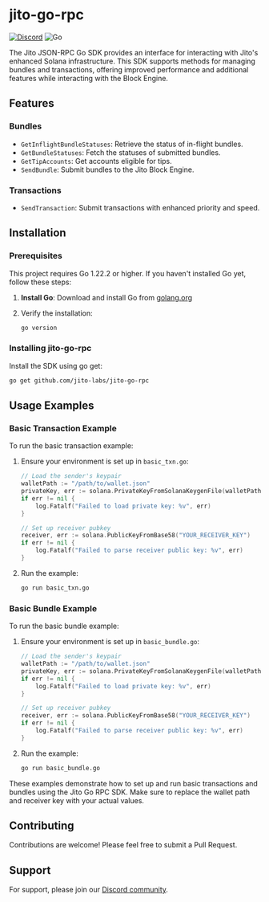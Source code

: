 # jito-go-rpc

[![Discord](https://img.shields.io/discord/938287290806042626?label=Discord&logo=discord&style=flat&color=7289DA)](https://discord.gg/jTSmEzaR)
![Go](https://img.shields.io/badge/Go-1.22.2-blue?logo=go&logoColor=white)

The Jito JSON-RPC Go SDK provides an interface for interacting with Jito's enhanced Solana infrastructure. This SDK supports methods for managing bundles and transactions, offering improved performance and additional features while interacting with the Block Engine.

## Features

### Bundles
- `GetInflightBundleStatuses`: Retrieve the status of in-flight bundles.
- `GetBundleStatuses`: Fetch the statuses of submitted bundles.
- `GetTipAccounts`: Get accounts eligible for tips.
- `SendBundle`: Submit bundles to the Jito Block Engine.

### Transactions
- `SendTransaction`: Submit transactions with enhanced priority and speed.

## Installation

### Prerequisites

This project requires Go 1.22.2 or higher. If you haven't installed Go yet, follow these steps:

1. **Install Go**:
   Download and install Go from [golang.org](https://golang.org/dl/)

2. Verify the installation:
   ```bash
   go version
   ```

### Installing jito-go-rpc

Install the SDK using go get:

```bash
go get github.com/jito-labs/jito-go-rpc
```

## Usage Examples

### Basic Transaction Example

To run the basic transaction example:

1. Ensure your environment is set up in `basic_txn.go`:

   ```go
   // Load the sender's keypair
   walletPath := "/path/to/wallet.json"
   privateKey, err := solana.PrivateKeyFromSolanaKeygenFile(walletPath)
   if err != nil {
       log.Fatalf("Failed to load private key: %v", err)
   }

   // Set up receiver pubkey
   receiver, err := solana.PublicKeyFromBase58("YOUR_RECEIVER_KEY")
   if err != nil {
       log.Fatalf("Failed to parse receiver public key: %v", err)
   }
   ```

2. Run the example:
   ```bash
   go run basic_txn.go
   ```

### Basic Bundle Example

To run the basic bundle example:

1. Ensure your environment is set up in `basic_bundle.go`:

   ```go
   // Load the sender's keypair
   walletPath := "/path/to/wallet.json"
   privateKey, err := solana.PrivateKeyFromSolanaKeygenFile(walletPath)
   if err != nil {
       log.Fatalf("Failed to load private key: %v", err)
   }

   // Set up receiver pubkey
   receiver, err := solana.PublicKeyFromBase58("YOUR_RECEIVER_KEY")
   if err != nil {
       log.Fatalf("Failed to parse receiver public key: %v", err)
   }
   ```

2. Run the example:
   ```bash
   go run basic_bundle.go
   ```

These examples demonstrate how to set up and run basic transactions and bundles using the Jito Go RPC SDK. Make sure to replace the wallet path and receiver key with your actual values.

## Contributing

Contributions are welcome! Please feel free to submit a Pull Request.

## Support

For support, please join our [Discord community](https://discord.gg/jTSmEzaR).

